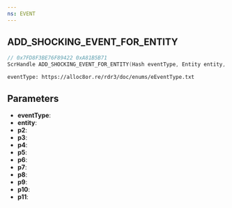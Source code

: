 ```yaml
---
ns: EVENT
---
```

## ADD_SHOCKING_EVENT_FOR_ENTITY

```c
// 0x7FD8F3BE76F89422 0xA81B5B71
ScrHandle ADD_SHOCKING_EVENT_FOR_ENTITY(Hash eventType, Entity entity, float p2, float p3, float p4, float p5, float p6, float p7, BOOL p8, BOOL p9, int p10, int p11);
```

```
eventType: https://alloc8or.re/rdr3/doc/enums/eEventType.txt
```

## Parameters
* **eventType**:
* **entity**:
* **p2**:
* **p3**:
* **p4**:
* **p5**:
* **p6**:
* **p7**:
* **p8**:
* **p9**:
* **p10**:
* **p11**:
